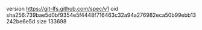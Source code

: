 version https://git-lfs.github.com/spec/v1
oid sha256:739bae5d0bf9354e5f4448f716463c32a94a276982eca50b99ebb13242be6e5d
size 133698
